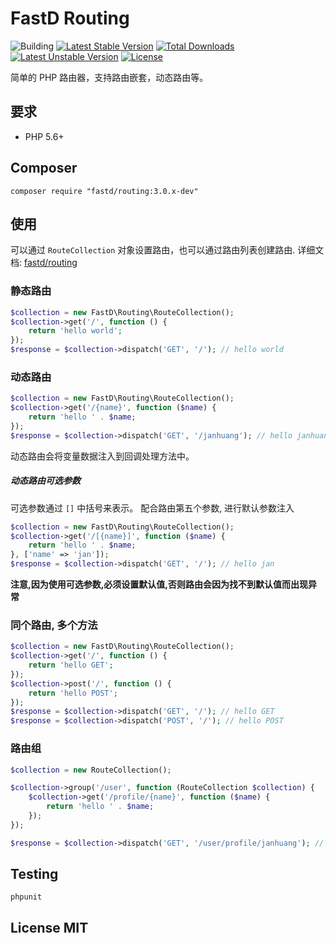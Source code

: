 # FastD Routing

![Building](https://api.travis-ci.org/JanHuang/routing.svg?branch=master)
[![Latest Stable Version](https://poser.pugx.org/fastd/routing/v/stable)](https://packagist.org/packages/fastd/routing) [![Total Downloads](https://poser.pugx.org/fastd/routing/downloads)](https://packagist.org/packages/fastd/routing) [![Latest Unstable Version](https://poser.pugx.org/fastd/routing/v/unstable)](https://packagist.org/packages/fastd/routing) [![License](https://poser.pugx.org/fastd/routing/license)](https://packagist.org/packages/fastd/routing)

简单的 PHP 路由器，支持路由嵌套，动态路由等。

## 要求

* PHP 5.6+

## Composer

```
composer require "fastd/routing:3.0.x-dev"
```

## 使用

可以通过 `RouteCollection` 对象设置路由，也可以通过路由列表创建路由. 详细文档: [fastd/routing](docs/readme.md)

### 静态路由

```php
$collection = new FastD\Routing\RouteCollection();
$collection->get('/', function () {
    return 'hello world';
});
$response = $collection->dispatch('GET', '/'); // hello world
```

### 动态路由

```php
$collection = new FastD\Routing\RouteCollection();
$collection->get('/{name}', function ($name) {
    return 'hello ' . $name;
});
$response = $collection->dispatch('GET', '/janhuang'); // hello janhuang
```

动态路由会将变量数据注入到回调处理方法中。

##### 动态路由可选参数

可选参数通过 `[]` 中括号来表示。 配合路由第五个参数, 进行默认参数注入

```php
$collection = new FastD\Routing\RouteCollection();
$collection->get('/[{name}]', function ($name) {
    return 'hello ' . $name;
}, ['name' => 'jan']);
$response = $collection->dispatch('GET', '/'); // hello jan
```

**注意,因为使用可选参数,必须设置默认值,否则路由会因为找不到默认值而出现异常**

### 同个路由, 多个方法

```php
$collection = new FastD\Routing\RouteCollection();
$collection->get('/', function () {
    return 'hello GET';
});
$collection->post('/', function () {
    return 'hello POST';
});
$response = $collection->dispatch('GET', '/'); // hello GET
$response = $collection->dispatch('POST', '/'); // hello POST
```

### 路由组

```php
$collection = new RouteCollection();

$collection->group('/user', function (RouteCollection $collection) {
    $collection->get('/profile/{name}', function ($name) {
        return 'hello ' . $name;
    });
});

$response = $collection->dispatch('GET', '/user/profile/janhuang'); // hello janhuang
```

## Testing

```
phpunit
```

## License MIT

